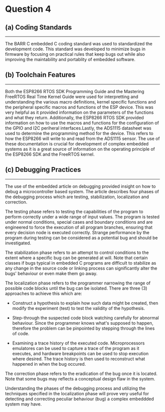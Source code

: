 # Question 4

## (a) Coding Standards
---
The BARR C embedded C coding standard was used to standardized the development code. This standard was developed to minimize bugs in firmware by focusing on practical rules that keep bugs out while also improving the maintability and portablity of embedded software.

## (b) Toolchain Features
---
Both the ESP8266 RTOS SDK Programming Guide and the Mastering FreeRTOS Real Time Kernel Guide were used for interpretting and understanding the various macro definitions, kernel specific functions and the peripheral specific macros and functions of the ESP device. This was very helpful as it provided information on the parameters of the functions and what they return. Additionally, the ESP8266 RTOS SDK provided information on how to use the macros and functions for the configuration of the GPIO and I2C periheral interfaces.Lastly, the ADS1115 datasheet was used to determine the programming method for the device. This refers to how the ESP8266 will write to and read from the ADS1115 sensor. The use of these documentation is crucial for development of complex embedded systems as it is a great source of information on the operating principle of the ESP8266 SDK and the FreeRTOS kernel.  

## (c) Debugging Practices
---
The use of the embedded article on debugging provided insight on how to debug a microcontroller based system. The article describes four phases of the debugging process which are testing, stabilization, localization and correction.

The testing phase refers to testing the capabilities of the program to perform correctly under a wide range of input values. 
The program is tested under normal conditions, special cases and boundary conditions and are engineered to force the execution of all program branches, ensuring that every decision node is executed correctly. Strange performance by the program during testing can be considered as a potential bug and should be investigated.

The stabilization phase refers to an attempt to control conditions to the extent where a specific bug can be generated at will.
Note that certain classes if bugs typical in embedded C programs are difficult to stabilize as any change in the source code or linking process can significantly alter the bugs' behaviour or even make them go away.

The localization phase refers to the programmer narrowing the range of possible code blocks until the bug can be isolated. There are three (3) approaches to achieve this which are:

- Construct a hypothesis to explain how such data might be created, then modify the experiment (test) to test the validity of the hypothesis.

-  Step-through the suspected code block watching carefully for abnormal behaviour. Since the programmer knows what's supposed to happen, therefore the problem can be pinpointed by stepping through the lines of code.

- Examining a trace history of the executed code. Microprocessors emulatores can be used to capture a trace of the program as it executes, and hardware breakpoints can be used to stop execution where desired. The trace history is then used to reconstruct what happened in when the bug occured.

The correction phase refers to the eradication of the bug once it is located. Note that some bugs may reflects a conceptual design flaw in the system. 

Understanding the phases of the debugging process and utilizing the techniques specified in the localization phase will prove very useful for detecting and correcting peculiar behaviour (bug) a complex embeddded system may have. 
